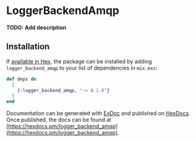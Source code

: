 # LoggerBackendAmqp

**TODO: Add description**

## Installation

If [available in Hex](https://hex.pm/docs/publish), the package can be installed
by adding `logger_backend_amqp` to your list of dependencies in `mix.exs`:

```elixir
def deps do
  [
    {:logger_backend_amqp, "~> 0.1.0"}
  ]
end
```

Documentation can be generated with [ExDoc](https://github.com/elixir-lang/ex_doc)
and published on [HexDocs](https://hexdocs.pm). Once published, the docs can
be found at [https://hexdocs.pm/logger_backend_amqp](https://hexdocs.pm/logger_backend_amqp).

